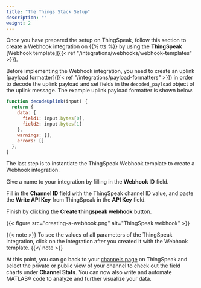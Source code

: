 ```yaml
---
title: "The Things Stack Setup"
description: ""
weight: 2
---
```


Once you have prepared the setup on ThingSpeak, follow this section to create a Webhook integration on {{% tts %}} by using the **ThingSpeak** [Webhook template]({{< ref "/integrations/webhooks/webhook-templates" >}}).

<!--more-->

Before implementing the Webhook integration, you need to create an uplink [payload formatter]({{< ref "/integrations/payload-formatters" >}}) in order to decode the uplink payload and set fields in the `decoded_payload` object of the uplink message. The example uplink payload formatter is shown below.

```js
function decodeUplink(input) {
  return {
    data: {
      field1: input.bytes[0],
      field2: input.bytes[1]
    },
    warnings: [],
    errors: []
  };
}
```

The last step is to instantiate the ThingSpeak Webhook template to create a Webhook integration.

Give a name to your integration by filling in the **Webhook ID** field. 

Fill in the **Channel ID** field with the ThingSpeak channel ID value, and paste the **Write API Key** from ThingSpeak in the **API Key** field.

Finish by clicking the **Create thingspeak webhook** button.

{{< figure src="creating-a-webhook.png" alt="ThingSpeak webhook" >}}

{{< note >}} To see the values of all parameters of the ThingSpeak integration, click on the integration after you created it with the Webhook template. {{</ note >}}

At this point, you can go back to your [channels page](https://thingspeak.com/channels) on ThingSpeak and select the private or public view of your channel to check out the field charts under **Channel Stats**. You can now also write and automate MATLAB&reg; code to analyze and further visualize your data.
